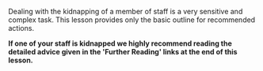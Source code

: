 [Title]: # (Kidnapping)
[Difficulty]: # (Expert)
[Order]: # (13)

Dealing with the kidnapping of a member of staff is a very sensitive and complex task. This lesson provides only the basic outline for recommended actions.

**If one of your staff is kidnapped we highly recommend reading the detailed advice given in the 'Further Reading' links at the end of this lesson.**